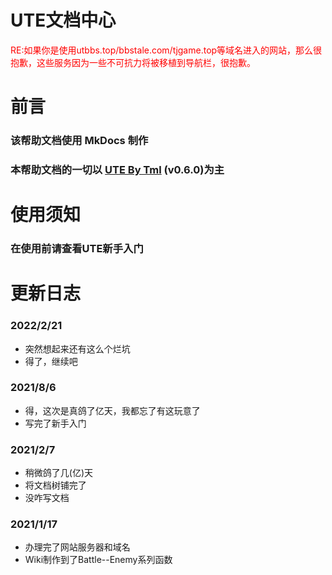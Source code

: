 # UTE文档中心

<font color="red">RE:如果你是使用utbbs.top/bbstale.com/tjgame.top等域名进入的网站，那么很抱歉，这些服务因为一些不可抗力将被移植到导航栏，很抱歉。</font>

# 前言

### 该帮助文档使用 MkDocs 制作
### 本帮助文档的一切以 [UTE By Tml](http://ute.centralteam.cn) (v0.6.0)为主



# 使用须知



### 在使用前请查看UTE新手入门



# 更新日志

### 2022/2/21

- 突然想起来还有这么个烂坑
- 得了，继续吧

### 2021/8/6

- 得，这次是真鸽了亿天，我都忘了有这玩意了
- 写完了新手入门

### 2021/2/7
- 稍微鸽了几(亿)天
- 将文档树铺完了
- 没咋写文档

### 2021/1/17
- 办理完了网站服务器和域名
- Wiki制作到了Battle--Enemy系列函数

